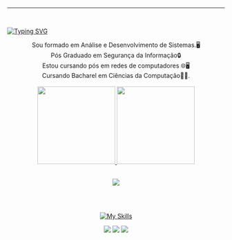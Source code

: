 ____________________________________________________________________________________________________________________________________________________________
<br>

[![Typing SVG](https://readme-typing-svg.herokuapp.com/?color=87CEFA&size=35&center=true&vCenter=true&width=1000&lines=Óla+eu+sou+o+Mateus!+;Bem+vindo+ao+meu+perfil!:%29)](https://git.io/typing-svg)

<div  align="center">
Sou formado em Análise e Desenvolvimento de Sistemas.🖥️<br>
Pós Graduado em Segurança da Informação🔒 <br>Estou cursando pós em redes de computadores 🌐🖥️<br>
  Cursando Bacharel em Ciências da Computação👨‍💻.
<br>
<br>
<div aling="center">
  <a href="https://github.com/mateusfilipeferraz">
  <img height="180em"    src="https://github-readme-stats.vercel.app/api?username=mateusfilipeferraz&show_icons=true&theme=react&include_all_commits=true&count_private=true"/>
  <img height="180em"   src="https://github-readme-stats.vercel.app/api/top-langs/?username=mateusfilipeferraz&layout=compact&langs_count=7&theme=react" />
     <br>
     <br>
</div>

<p align="center">
  <img src="https://github-profile-trophy.vercel.app/?username=mateusfilipeferraz&theme=dracula&row=2&no-bg=true&column=3&margin-w=15&margin-h=15" />
</p>
<div  align="center">

<br>
<br>
<div aling="center">

</div>

![My Skills](https://skillicons.dev/icons?i=java,css,html,linux,github,git,ps,mysql&theme=dark)
  <div> 
  <a href="https://www.instagram.com/mateusfferraz/" ><img src="https://img.shields.io/badge/-Instagram-%23E4405F?style=for-the-badge&logo=instagram&logoColor=white" target="_blank"></a>
  <a href = "mailto:mateus.p.ferraz@gmail.com"><img src="https://img.shields.io/badge/-Gmail-%23333?style=for-the-badge&logo=gmail&logoColor=white" target="_blank"></a>
  <a href="https://www.linkedin.com/in/mateus-ferraz-535b45a4/" target="_blank"><img src="https://img.shields.io/badge/-LinkedIn-%230077B5?style=for-the-badge&logo=linkedin&logoColor=white" target="_blank"></a>
  
 </div>
  </div>
